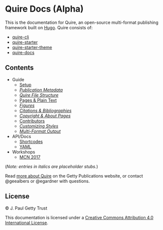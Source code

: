 # Quire Docs (Alpha)

This is the documentation for Quire, an open-source multi-format publishing
framework built on [Hugo](https://github.com/gohugoio/hugo). Quire consists of:

- [quire-cli](https://github.com/gettypubs/quire-starter)
- [quire-starter](https://github.com/gettypubs/quire-starter)
- [quire-starter-theme](https://github.com/gettypubs/quire-starter)
- [quire-docs](https://github.com/gettypubs/quire-starter)

## Contents

- Guide
  - [Setup](content/guide/setup.md)
  - [*Publication Metadata*](content/guide/metadata.md)
  - [*Quire File Structure*](content/guide/file-structure.md)
  - [Pages & Plain Text](content/guide/text.md)
  - [*Figures*](content/guide/figures.md)
  - [*Citations & Bibliographies*](content/guide/bibliographies.md)
  - [*Copyright & About Pages*](content/guide/copyright.md)
  - [Contributors](content/guide/contributors.md)
  - [*Customizing Styles*](content/guide/styles.md)
  - [*Multi-Format Output*](content/guide/output.md)
- API/Docs
  - [Shortcodes](content/api-docs/shortcodes.md)
  - [YAML](content/api-docs/yaml.md)
- Workshops
  - [MCN 2017](content/workshops/mcn-2017.md)

(*Note: entries in italics are placeholder stubs.*)

Read [more about Quire](http://www.getty.edu/publications/digital/platforms-tools.html) on the Getty Publications website, or contact @geealbers or @egardner with questions.

## License

© J. Paul Getty Trust

This documentation is licensed under a [Creative Commons Attribution 4.0 International License](http://creativecommons.org/licenses/by/4.0/).